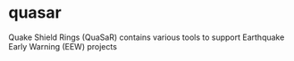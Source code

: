 # quasar
Quake Shield Rings (QuaSaR) contains various tools to support Earthquake Early Warning (EEW) projects 
